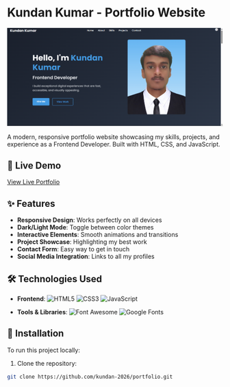 # Kundan Kumar - Portfolio Website

![Portfolio Screenshot](images/web-view.png)

A modern, responsive portfolio website showcasing my skills, projects, and experience as a Frontend Developer. Built with HTML, CSS, and JavaScript.

## 🔗 Live Demo
[View Live Portfolio](https://kundancrafted.netlify.app/)

## ✨ Features

- **Responsive Design**: Works perfectly on all devices
- **Dark/Light Mode**: Toggle between color themes
- **Interactive Elements**: Smooth animations and transitions
- **Project Showcase**: Highlighting my best work
- **Contact Form**: Easy way to get in touch
- **Social Media Integration**: Links to all my profiles

## 🛠 Technologies Used

- **Frontend**: 
  ![HTML5](https://img.shields.io/badge/-HTML5-E34F26?style=flat-square&logo=html5&logoColor=white)
  ![CSS3](https://img.shields.io/badge/-CSS3-1572B6?style=flat-square&logo=css3)
  ![JavaScript](https://img.shields.io/badge/-JavaScript-F7DF1E?style=flat-square&logo=javascript&logoColor=black)
  
- **Tools & Libraries**:
  ![Font Awesome](https://img.shields.io/badge/-Font%20Awesome-528DD7?style=flat-square&logo=font-awesome&logoColor=white)
  ![Google Fonts](https://img.shields.io/badge/-Google%20Fonts-4285F4?style=flat-square&logo=google-fonts&logoColor=white)

## 🚀 Installation

To run this project locally:

1. Clone the repository:
```bash
git clone https://github.com/kundan-2026/portfolio.git

